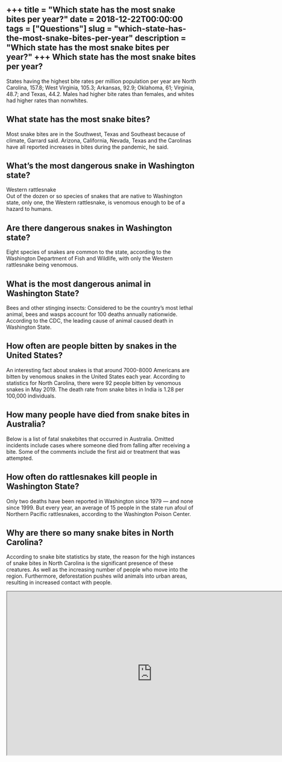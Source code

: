 +++
title = "Which state has the most snake bites per year?"
date = 2018-12-22T00:00:00
tags = ["Questions"]
slug = "which-state-has-the-most-snake-bites-per-year"
description = "Which state has the most snake bites per year?"
+++
Which state has the most snake bites per year?
----------------------------------------------

States having the highest bite rates per million population per year are North Carolina, 157.8; West Virginia, 105.3; Arkansas, 92.9; Oklahoma, 61; Virginia, 48.7; and Texas, 44.2. Males had higher bite rates than females, and whites had higher rates than nonwhites.

What state has the most snake bites?
------------------------------------

Most snake bites are in the Southwest, Texas and Southeast because of climate, Garrard said. Arizona, California, Nevada, Texas and the Carolinas have all reported increases in bites during the pandemic, he said.

What’s the most dangerous snake in Washington state?
----------------------------------------------------

Western rattlesnake  
Out of the dozen or so species of snakes that are native to Washington state, only one, the Western rattlesnake, is venomous enough to be of a hazard to humans.

Are there dangerous snakes in Washington state?
-----------------------------------------------

Eight species of snakes are common to the state, according to the Washington Department of Fish and Wildlife, with only the Western rattlesnake being venomous.

What is the most dangerous animal in Washington State?
------------------------------------------------------

Bees and other stinging insects: Considered to be the country’s most lethal animal, bees and wasps account for 100 deaths annually nationwide. According to the CDC, the leading cause of animal caused death in Washington State.

How often are people bitten by snakes in the United States?
-----------------------------------------------------------

An interesting fact about snakes is that around 7000-8000 Americans are bitten by venomous snakes in the United States each year. According to statistics for North Carolina, there were 92 people bitten by venomous snakes in May 2019. The death rate from snake bites in India is 1.28 per 100,000 individuals.

How many people have died from snake bites in Australia?
--------------------------------------------------------

Below is a list of fatal snakebites that occurred in Australia. Omitted incidents include cases where someone died from falling after receiving a bite. Some of the comments include the first aid or treatment that was attempted.

How often do rattlesnakes kill people in Washington State?
----------------------------------------------------------

Only two deaths have been reported in Washington since 1979 — and none since 1999. But every year, an average of 15 people in the state run afoul of Northern Pacific rattlesnakes, according to the Washington Poison Center.

Why are there so many snake bites in North Carolina?
----------------------------------------------------

According to snake bite statistics by state, the reason for the high instances of snake bites in North Carolina is the significant presence of these creatures. As well as the increasing number of people who move into the region. Furthermore, deforestation pushes wild animals into urban areas, resulting in increased contact with people.

<iframe allow="accelerometer; autoplay; clipboard-write; encrypted-media; gyroscope; picture-in-picture" allowfullscreen="" class="__youtube_prefs__  epyt-is-override  no-lazyload" data-no-lazy="1" data-origheight="433" data-origwidth="770" data-skipgform_ajax_framebjll="" height="433" id="_ytid_44307" loading="lazy" src="https://www.youtube.com/embed/ucpGlWnq8EE?enablejsapi=1&autoplay=0&cc_load_policy=0&cc_lang_pref=&iv_load_policy=1&loop=0&modestbranding=0&rel=1&fs=1&playsinline=0&autohide=2&theme=dark&color=red&controls=1&" title="YouTube player" width="770"></iframe>